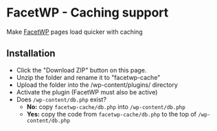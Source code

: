 FacetWP - Caching support
=======================

Make [FacetWP](https://facetwp.com/) pages load quicker with caching

## Installation
* Click the "Download ZIP" button on this page.
* Unzip the folder and rename it to "facetwp-cache"
* Upload the folder into the /wp-content/plugins/ directory
* Activate the plugin (FacetWP must also be active)
* Does `/wp-content/db.php` exist?
  * **No:** copy `facetwp-cache/db.php` into `/wp-content/db.php`
  * **Yes:** copy the code from `facetwp-cache/db.php` to the top of `/wp-content/db.php`
